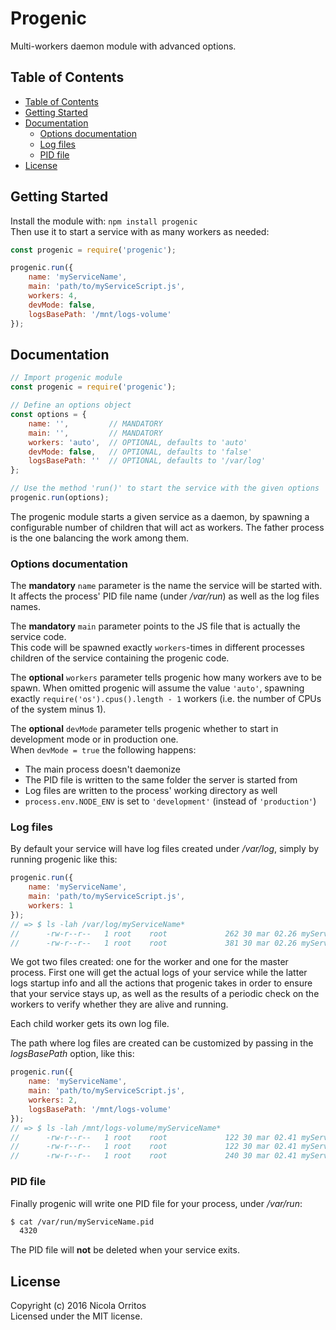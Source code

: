 # Progenic

Multi-workers daemon module with advanced options.

## Table of Contents

- [Table of Contents](#table-of-contents)
- [Getting Started](#getting-started)
- [Documentation](#documentation)
	- [Options documentation](#options-documentation)
	- [Log files](#log-files)
	- [PID file](#pid-file)
- [License](#license)

## Getting Started

Install the module with: `npm install progenic`  
Then use it to start a service with as many workers as needed:

```js
const progenic = require('progenic');

progenic.run({
    name: 'myServiceName',
    main: 'path/to/myServiceScript.js',
    workers: 4,
    devMode: false,
    logsBasePath: '/mnt/logs-volume'
});
```

## Documentation

```js
// Import progenic module
const progenic = require('progenic');

// Define an options object
const options = {
    name: '',         // MANDATORY
    main: '',         // MANDATORY
    workers: 'auto',  // OPTIONAL, defaults to 'auto'
    devMode: false,   // OPTIONAL, defaults to 'false'
    logsBasePath: ''  // OPTIONAL, defaults to '/var/log'
};

// Use the method 'run()' to start the service with the given options
progenic.run(options);
```

The progenic module starts a given service as a daemon, by spawning a configurable number of children that will act as workers.
The father process is the one balancing the work among them.

### Options documentation

The **mandatory** `name` parameter is the name the service will be started with.
It affects the process' PID file name (under _/var/run_) as well as the log files names.

The **mandatory** `main` parameter points to the JS file that is actually the service code.  
This code will be spawned exactly `workers`-times in different processes children of the service containing the progenic code.

The **optional** `workers` parameter tells progenic how many workers ave to be spawn.
When omitted progenic will assume the value `'auto'`, spawning exactly `require('os').cpus().length - 1` workers (i.e. the number of CPUs of the system minus 1).

The **optional** `devMode` parameter tells progenic whether to start in development mode or in production one.  
When `devMode = true` the following happens:
- The main process doesn't daemonize
- The PID file is written to the same folder the server is started from
- Log files are written to the process' working directory as well
- `process.env.NODE_ENV` is set to `'development'` (instead of `'production'`)

### Log files

By default your service will have log files created under _/var/log_, simply by running progenic like this:
```js
progenic.run({
    name: 'myServiceName',
    main: 'path/to/myServiceScript.js',
    workers: 1
});
// => $ ls -lah /var/log/myServiceName*
//      -rw-r--r--   1 root    root             262 30 mar 02.26 myServiceName_1.log
//      -rw-r--r--   1 root    root             381 30 mar 02.26 myServiceName_master.log
```
We got two files created: one for the worker and one for the master process.
First one will get the actual logs of your service while the latter logs startup info and all the actions
that progenic takes in order to ensure that your service stays up,
as well as the results of a periodic check on the workers to verify whether they are alive and running.

Each child worker gets its own log file.

The path where log files are created can be customized by passing in the _logsBasePath_ option, like this:
```js
progenic.run({
    name: 'myServiceName',
    main: 'path/to/myServiceScript.js',
    workers: 2,
    logsBasePath: '/mnt/logs-volume'
});
// => $ ls -lah /mnt/logs-volume/myServiceName*
//      -rw-r--r--   1 root    root             122 30 mar 02.41 myServiceName_1.log
//      -rw-r--r--   1 root    root             122 30 mar 02.41 myServiceName_2.log
//      -rw-r--r--   1 root    root             240 30 mar 02.41 myServiceName_master.log
```

### PID file
Finally progenic will write one PID file for your process, under _/var/run_:
```Bash
$ cat /var/run/myServiceName.pid
  4320
```
The PID file will **not** be deleted when your service exits.

## License

Copyright (c) 2016 Nicola Orritos  
Licensed under the MIT license.
